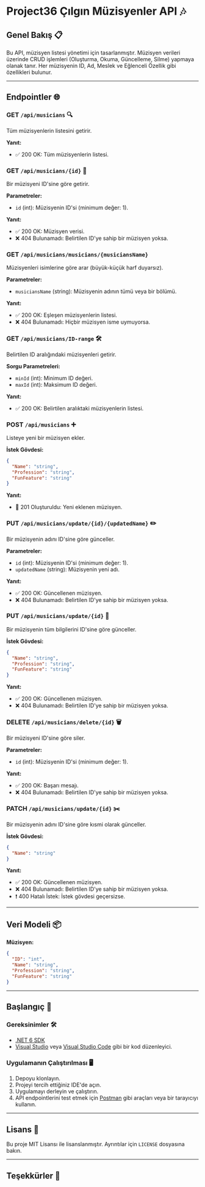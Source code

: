 # Project36 Çılgın Müzisyenler API 🎶

## Genel Bakış 📋
Bu API, müzisyen listesi yönetimi için tasarlanmıştır. Müzisyen verileri üzerinde CRUD işlemleri (Oluşturma, Okuma, Güncelleme, Silme) yapmaya olanak tanır. Her müzisyenin ID, Ad, Meslek ve Eğlenceli Özellik gibi özellikleri bulunur.

---

## Endpointler 🌐

### **GET** `/api/musicians` 🔍
Tüm müzisyenlerin listesini getirir.

**Yanıt:**
- ✅ 200 OK: Tüm müzisyenlerin listesi.

### **GET** `/api/musicians/{id}` 🔢
Bir müzisyeni ID'sine göre getirir.

**Parametreler:**
- `id` (int): Müzisyenin ID'si (minimum değer: 1).

**Yanıt:**
- ✅ 200 OK: Müzisyen verisi.
- ❌ 404 Bulunamadı: Belirtilen ID'ye sahip bir müzisyen yoksa.

### **GET** `/api/musicians/musicians/{musiciansName}`
Müzisyenleri isimlerine göre arar (büyük-küçük harf duyarsız).

**Parametreler:**
- `musiciansName` (string): Müzisyenin adının tümü veya bir bölümü.

**Yanıt:**
- ✅ 200 OK: Eşleşen müzisyenlerin listesi.
- ❌ 404 Bulunamadı: Hiçbir müzisyen isme uymuyorsa.

### **GET** `/api/musicians/ID-range` 🛠️
Belirtilen ID aralığındaki müzisyenleri getirir.

**Sorgu Parametreleri:**
- `minId` (int): Minimum ID değeri.
- `maxId` (int): Maksimum ID değeri.

**Yanıt:**
- ✅ 200 OK: Belirtilen aralıktaki müzisyenlerin listesi.

### **POST** `/api/musicians` ➕
Listeye yeni bir müzisyen ekler.

**İstek Gövdesi:**
```json
{
  "Name": "string",
  "Profession": "string",
  "FunFeature": "string"
}
```
**Yanıt:**
- 🎉 201 Oluşturuldu: Yeni eklenen müzisyen.

### **PUT** `/api/musicians/update/{id}/{updatedName}` ✏️
Bir müzisyenin adını ID'sine göre günceller.

**Parametreler:**
- `id` (int): Müzisyenin ID'si (minimum değer: 1).
- `updatedName` (string): Müzisyenin yeni adı.

**Yanıt:**
- ✅ 200 OK: Güncellenen müzisyen.
- ❌ 404 Bulunamadı: Belirtilen ID'ye sahip bir müzisyen yoksa.

### **PUT** `/api/musicians/update/{id}` 🔄
Bir müzisyenin tüm bilgilerini ID'sine göre günceller.

**İstek Gövdesi:**
```json
{
  "Name": "string",
  "Profession": "string",
  "FunFeature": "string"
}
```
**Yanıt:**
- ✅ 200 OK: Güncellenen müzisyen.
- ❌ 404 Bulunamadı: Belirtilen ID'ye sahip bir müzisyen yoksa.

### **DELETE** `/api/musicians/delete/{id}` 🗑️
Bir müzisyeni ID'sine göre siler.

**Parametreler:**
- `id` (int): Müzisyenin ID'si (minimum değer: 1).

**Yanıt:**
- ✅ 200 OK: Başarı mesajı.
- ❌ 404 Bulunamadı: Belirtilen ID'ye sahip bir müzisyen yoksa.

### **PATCH** `/api/musicians/update/{id}` ✂️
Bir müzisyenin adını ID'sine göre kısmi olarak günceller.

**İstek Gövdesi:**
```json
{
  "Name": "string"
}
```
**Yanıt:**
- ✅ 200 OK: Güncellenen müzisyen.
- ❌ 404 Bulunamadı: Belirtilen ID'ye sahip bir müzisyen yoksa.
- ❗ 400 Hatalı İstek: İstek gövdesi geçersizse.

---

## Veri Modeli 📦
**Müzisyen:**
```json
{
  "ID": "int",
  "Name": "string",
  "Profession": "string",
  "FunFeature": "string"
}
```

---

## Başlangıç 🚀

### Gereksinimler 🛠️
- [.NET 6 SDK](https://dotnet.microsoft.com/download/dotnet/6.0)
- [Visual Studio](https://visualstudio.microsoft.com/) veya [Visual Studio Code](https://code.visualstudio.com/) gibi bir kod düzenleyici.

### Uygulamanın Çalıştırılması 🖥️
1. Depoyu klonlayın.
2. Projeyi tercih ettiğiniz IDE'de açın.
3. Uygulamayı derleyin ve çalıştırın.
4. API endpointlerini test etmek için [Postman](https://www.postman.com/) gibi araçları veya bir tarayıcıyı kullanın.

---

## Lisans 📜
Bu proje MIT Lisansı ile lisanslanmıştır. Ayrıntılar için `LICENSE` dosyasına bakın.

---

## Teşekkürler 🙏

